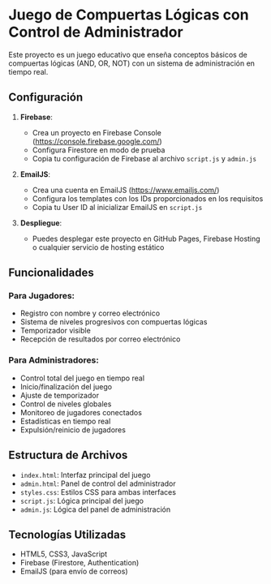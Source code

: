 # Juego de Compuertas Lógicas con Control de Administrador

Este proyecto es un juego educativo que enseña conceptos básicos de compuertas lógicas (AND, OR, NOT) con un sistema de administración en tiempo real.

## Configuración

1. **Firebase**:
   - Crea un proyecto en Firebase Console (https://console.firebase.google.com/)
   - Configura Firestore en modo de prueba
   - Copia tu configuración de Firebase al archivo `script.js` y `admin.js`

2. **EmailJS**:
   - Crea una cuenta en EmailJS (https://www.emailjs.com/)
   - Configura los templates con los IDs proporcionados en los requisitos
   - Copia tu User ID al inicializar EmailJS en `script.js`

3. **Despliegue**:
   - Puedes desplegar este proyecto en GitHub Pages, Firebase Hosting o cualquier servicio de hosting estático

## Funcionalidades

### Para Jugadores:
- Registro con nombre y correo electrónico
- Sistema de niveles progresivos con compuertas lógicas
- Temporizador visible
- Recepción de resultados por correo electrónico

### Para Administradores:
- Control total del juego en tiempo real
- Inicio/finalización del juego
- Ajuste de temporizador
- Control de niveles globales
- Monitoreo de jugadores conectados
- Estadísticas en tiempo real
- Expulsión/reinicio de jugadores

## Estructura de Archivos

- `index.html`: Interfaz principal del juego
- `admin.html`: Panel de control del administrador
- `styles.css`: Estilos CSS para ambas interfaces
- `script.js`: Lógica principal del juego
- `admin.js`: Lógica del panel de administración

## Tecnologías Utilizadas

- HTML5, CSS3, JavaScript
- Firebase (Firestore, Authentication)
- EmailJS (para envío de correos)